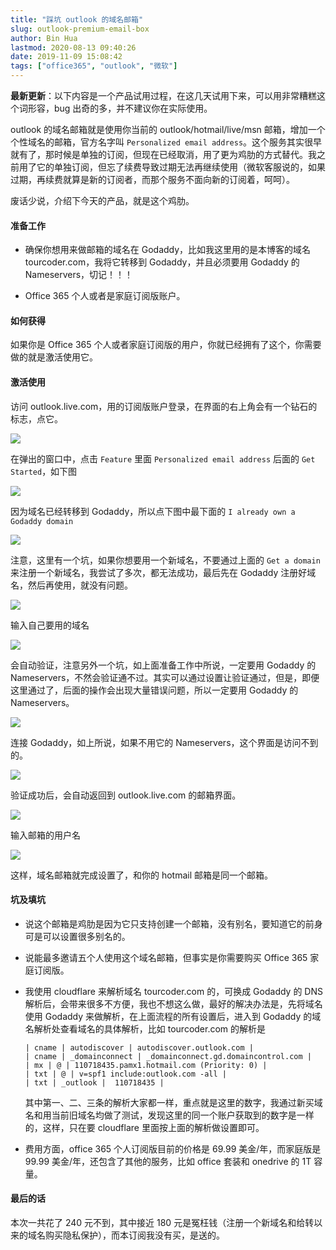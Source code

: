 ```yaml
---
title: "踩坑 outlook 的域名邮箱"
slug: outlook-premium-email-box
author: Bin Hua
lastmod: 2020-08-13 09:40:26
date: 2019-11-09 15:08:42
tags: ["office365", "outlook", "微软"]
---
```


**最新更新**：以下内容是一个产品试用过程，在这几天试用下来，可以用非常糟糕这个词形容，bug 出奇的多，并不建议你在实际使用。

outlook 的域名邮箱就是使用你当前的 outlook/hotmail/live/msn 邮箱，增加一个个性域名的邮箱，官方名字叫 `Personalized email address`。这个服务其实很早就有了，那时候是单独的订阅，但现在已经取消，用了更为鸡肋的方式替代。我之前用了它的单独订阅，但忘了续费导致过期无法再继续使用（微软客服说的，如果过期，再续费就算是新的订阅者，而那个服务不面向新的订阅着，呵呵）。

废话少说，介绍下今天的产品，就是这个鸡肋。

#### 准备工作

- 确保你想用来做邮箱的域名在 Godaddy，比如我这里用的是本博客的域名 tourcoder.com，我将它转移到 Godaddy，并且必须要用 Godaddy 的 Nameservers，切记！！！

- Office 365 个人或者是家庭订阅版账户。

#### 如何获得

如果你是 Office 365 个人或者家庭订阅版的用户，你就已经拥有了这个，你需要做的就是激活使用它。

#### 激活使用

访问 outlook.live.com，用的订阅版账户登录，在界面的右上角会有一个钻石的标志，点它。

![](/imgs/outlook-premium-email-box-001.png)

在弹出的窗口中，点击 `Feature` 里面 `Personalized email address` 后面的 `Get Started`，如下图

![](/imgs/outlook-premium-email-box-002.png)

因为域名已经转移到 Godaddy，所以点下图中最下面的 `I already own a Godaddy domain`

![](/imgs/outlook-premium-email-box-003.png)

注意，这里有一个坑，如果你想要用一个新域名，不要通过上面的 `Get a domain` 来注册一个新域名，我尝试了多次，都无法成功，最后先在 Godaddy 注册好域名，然后再使用，就没有问题。

![](/imgs/outlook-premium-email-box-004.png)

输入自己要用的域名

![](/imgs/outlook-premium-email-box-005.png)

会自动验证，注意另外一个坑，如上面准备工作中所说，一定要用 Godaddy 的 Nameservers，不然会验证通不过。其实可以通过设置让验证通过，但是，即便这里通过了，后面的操作会出现大量错误问题，所以一定要用 Godaddy 的 Nameservers。

![](/imgs/outlook-premium-email-box-006.png)

连接 Godaddy，如上所说，如果不用它的 Nameservers，这个界面是访问不到的。

![](/imgs/outlook-premium-email-box-007.png)

验证成功后，会自动返回到 outlook.live.com 的邮箱界面。

![](/imgs/outlook-premium-email-box-008.png)

输入邮箱的用户名

![](/imgs/outlook-premium-email-box-009.png)

这样，域名邮箱就完成设置了，和你的 hotmail 邮箱是同一个邮箱。

#### 坑及填坑


- 说这个邮箱是鸡肋是因为它只支持创建一个邮箱，没有别名，要知道它的前身可是可以设置很多别名的。

- 说能最多邀请五个人使用这个域名邮箱，但事实是你需要购买 Office 365 家庭订阅版。

- 我使用 cloudflare 来解析域名 tourcoder.com 的，可换成 Godaddy 的 DNS 解析后，会带来很多不方便，我也不想这么做，最好的解决办法是，先将域名使用 Godaddy 来做解析，在上面流程的所有设置后，进入到 Godaddy 的域名解析处查看域名的具体解析，比如 tourcoder.com 的解析是

    ```
    | cname | autodiscover | autodiscover.outlook.com |
    | cname | _domainconnect | _domainconnect.gd.domaincontrol.com |
    | mx | @ | 110718435.pamx1.hotmail.com (Priority: 0) |
    | txt | @ |	v=spf1 include:outlook.com -all |
    | txt |	_outlook |	110718435 |
    ```

    其中第一、二、三条的解析大家都一样，重点就是这里的数字，我通过新买域名和用当前旧域名均做了测试，发现这里的同一个账户获取到的数字是一样的，这样，只在要 cloudflare 里面按上面的解析做设置即可。
    
- 费用方面，office 365 个人订阅版目前的价格是 69.99 美金/年，而家庭版是 99.99 美金/年，还包含了其他的服务，比如 office 套装和 onedrive 的 1T 容量。

#### 最后的话

本次一共花了 240 元不到，其中接近 180 元是冤枉钱（注册一个新域名和给转以来的域名购买隐私保护），而本订阅我没有买，是送的。